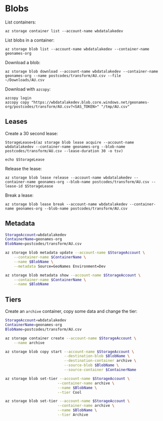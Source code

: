 # Blobs

List containers:

    az storage container list --account-name wbdatalakedev

List blobs in a container:

    az storage blob list --account-name wbdatalakedev --container-name geonames-org

Download a blob:

    az storage blob download --account-name wbdatalakedev --container-name geonames-org --name postcodes/transform/AU.csv --file ~/Downloads/AU.csv

Download with `azcopy`:

    azcopy login
    azcopy copy "https://wbdatalakedev.blob.core.windows.net/geonames-org/postcodes/transform/AU.csv?<SAS_TOKEN>" "/tmp/AU.csv"


## Leases

Create a 30 second lease:

    StorageLease=$(az storage blob lease acquire --account-name wbdatalakedev --container-name geonames-org --blob-name postcodes/transform/AU.csv --lease-duration 30 -o tsv)

    echo $StorageLease

Release the lease:

    az storage blob lease release --account-name wbdatalakedev --container-name geonames-org --blob-name postcodes/transform/AU.csv --lease-id $StorageLease

Break a lease:

    az storage blob lease break --account-name wbdatalakedev --container-name geonames-org --blob-name postcodes/transform/AU.csv


## Metadata

```bash
StorageAccount=wbdatalakedev
ContainerName=geonames-org
BlobName=postcodes/transform/AU.csv

az storage blob metadata update --account-name $StorageAccount \
    --container-name $ContainerName \
    --name $BlobName \
    --metadata Source=GeoNames Environment=Dev

az storage blob metadata show --account-name $StorageAccount \
    --container-name $ContainerName \
    --name $BlobName
```

## Tiers

Create an `archive` container, copy some data and change the tier:

```bash
StorageAccount=wbdatalakedev
ContainerName=geonames-org
BlobName=postcodes/transform/AU.csv

az storage container create --account-name $StorageAccount \
    --name archive

az storage blob copy start --account-name $StorageAccount \
                           --destination-blob $BlobName \
                           --destination-container archive \
                           --source-blob $BlobName \
                           --source-container $ContainerName

az storage blob set-tier --account-name $StorageAccount \
                        --container-name archive \
                        --name $BlobName \
                        --tier Cool

az storage blob set-tier --account-name $StorageAccount \
                        --container-name archive \
                        --name $BlobName \
                        --tier Archive
```
